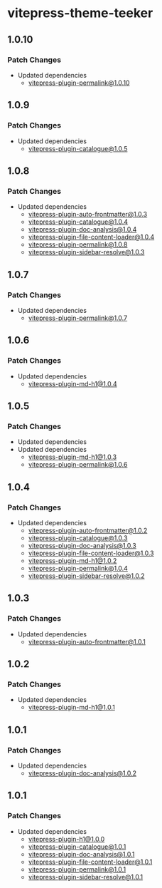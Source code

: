 # vitepress-theme-teeker

## 1.0.10

### Patch Changes

- Updated dependencies
  - vitepress-plugin-permalink@1.0.10

## 1.0.9

### Patch Changes

- Updated dependencies
  - vitepress-plugin-catalogue@1.0.5

## 1.0.8

### Patch Changes

- Updated dependencies
  - vitepress-plugin-auto-frontmatter@1.0.3
  - vitepress-plugin-catalogue@1.0.4
  - vitepress-plugin-doc-analysis@1.0.4
  - vitepress-plugin-file-content-loader@1.0.4
  - vitepress-plugin-permalink@1.0.8
  - vitepress-plugin-sidebar-resolve@1.0.3

## 1.0.7

### Patch Changes

- Updated dependencies
  - vitepress-plugin-permalink@1.0.7

## 1.0.6

### Patch Changes

- Updated dependencies
  - vitepress-plugin-md-h1@1.0.4

## 1.0.5

### Patch Changes

- Updated dependencies
- Updated dependencies
  - vitepress-plugin-md-h1@1.0.3
  - vitepress-plugin-permalink@1.0.6

## 1.0.4

### Patch Changes

- Updated dependencies
  - vitepress-plugin-auto-frontmatter@1.0.2
  - vitepress-plugin-catalogue@1.0.3
  - vitepress-plugin-doc-analysis@1.0.3
  - vitepress-plugin-file-content-loader@1.0.3
  - vitepress-plugin-md-h1@1.0.2
  - vitepress-plugin-permalink@1.0.4
  - vitepress-plugin-sidebar-resolve@1.0.2

## 1.0.3

### Patch Changes

- Updated dependencies
  - vitepress-plugin-auto-frontmatter@1.0.1

## 1.0.2

### Patch Changes

- Updated dependencies
  - vitepress-plugin-md-h1@1.0.1

## 1.0.1

### Patch Changes

- Updated dependencies
  - vitepress-plugin-doc-analysis@1.0.2

## 1.0.1

### Patch Changes

- Updated dependencies
  - vitepress-plugin-h1@1.0.0
  - vitepress-plugin-catalogue@1.0.1
  - vitepress-plugin-doc-analysis@1.0.1
  - vitepress-plugin-file-content-loader@1.0.1
  - vitepress-plugin-permalink@1.0.1
  - vitepress-plugin-sidebar-resolve@1.0.1
